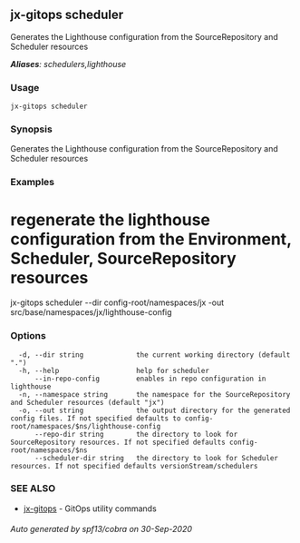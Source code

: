 ## jx-gitops scheduler

Generates the Lighthouse configuration from the SourceRepository and Scheduler resources

***Aliases**: schedulers,lighthouse*

### Usage

```
jx-gitops scheduler
```

### Synopsis

Generates the Lighthouse configuration from the SourceRepository and Scheduler resources

### Examples

  # regenerate the lighthouse configuration from the Environment, Scheduler, SourceRepository resources
  jx-gitops scheduler --dir config-root/namespaces/jx -out src/base/namespaces/jx/lighthouse-config

### Options

```
  -d, --dir string             the current working directory (default ".")
  -h, --help                   help for scheduler
      --in-repo-config         enables in repo configuration in lighthouse
  -n, --namespace string       the namespace for the SourceRepository and Scheduler resources (default "jx")
  -o, --out string             the output directory for the generated config files. If not specified defaults to config-root/namespaces/$ns/lighthouse-config
      --repo-dir string        the directory to look for SourceRepository resources. If not specified defaults config-root/namespaces/$ns
      --scheduler-dir string   the directory to look for Scheduler resources. If not specified defaults versionStream/schedulers
```

### SEE ALSO

* [jx-gitops](jx-gitops.md)	 - GitOps utility commands

###### Auto generated by spf13/cobra on 30-Sep-2020
